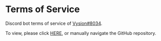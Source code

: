 # Terms of Service
Discord bot terms of service of [Vysion#8034](https://discord.com/users/1185987360018665523).

To view, please click [HERE](https://github.com/Vysion-Development/Terms-of-Service/blob/main/terms%20of%20service.md), or manually navigate the GitHub repository.
